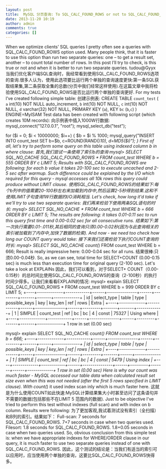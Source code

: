 ```yaml
---
layout: post
title:  MySQL 分页查询: To SQL_CALC_FOUND_ROWS or not to SQL_CALC_FOUND_ROWS?
date: 2013-11-20 10:19
author: admin
comments: true
categories: []
---
```

When we optimize clients’ SQL queries I pretty often see a queries with SQL_CALC_FOUND_ROWS option used. Many people think, that it is faster to use this option than run two separate queries: one – to get a result set, another – to count total number of rows. In this post I’ll try to check, is this true or not and when it is better to run two separate queries.
tudou@Gyyx
当我们优化客户端SQL查询时，我经常看到使用SQL_CALC_FOUND_ROWS选项的查询.很多人认为，使用此选项要比运行两个单独的查询速度更快:第一条SQL获取结果集,第二条获取全集的总数(分页中我们经常这样使用).在这篇文章中我将检验使用SQL_CALC_FOUND_ROWS是否比运行两个单独的查询更好.
For my tests I’ve created following simple table:
创建示例表:
CREATE TABLE `count_test` (
  `a` int(10) NOT NULL auto_increment,
  `b` int(10) NOT NULL,
  `c` int(10) NOT NULL,
  `d` varchar(32) NOT NULL,
  PRIMARY KEY  (`a`),
  KEY `bc` (`b`,`c`)
) ENGINE=MyISAM
Test data has been created with following script (which creates 10M records):
向示例表中插入1000W行数据:
mysql_connect("127.0.0.1", "root");
mysql_select_db("test");

for ($i = 0; $i < 10000000; $i++) {
    $b = $i % 1000;
    mysql_query("INSERT INTO count_test SET b=$b, c=ROUND(RAND()*10), d=MD5($i)");
}
First of all, let's try to perform some query on this table using indexed column b in where clause:
首先,我们尝试一条使用了索引b的查询
mysql> SELECT SQL_NO_CACHE SQL_CALC_FOUND_ROWS * FROM count_test WHERE b = 555 ORDER BY c LIMIT 5;
Results with SQL_CALC_FOUND_ROWS are following: for each b value it takes 20-100 sec to execute uncached and 2-5 sec after warmup. Such difference could be explained by the I/O which required for this query - mysql accesses all 10k rows this query could produce without LIMIT clause.
使用SQL_CALC_FOUND_ROWS的结果如下:每个b列中的值需要20-100秒左右来加载到内存中,然后运算2-5秒得到结果.这和不使用LIMIT子句查询1W行数据的I/O消耗相当.
Let's check, how long it'd take if we'll try to use two separate queries:
我们再来检验下使用两条SQL语句的时长:
mysql> SELECT SQL_NO_CACHE * FROM count_test WHERE b = 666 ORDER BY c LIMIT 5;
The results are following: it takes 0.01-0.11 sec to run this query first time and 0.00-0.02 sec for all consecutive runs.
结果如下:第一次执行需要0.01-.011秒,其后相同的查询只须0.00-0.02秒(因为与此查询相关的索引被加载到了内存中,加快了数据的检索).
And now - we need too check how long our COUNT query would take:
接下来我们还需检验下执行COUNT查询的时长:
mysql> SELECT SQL_NO_CACHE count(*) FROM count_test WHERE b = 666;
Result is really impressive here: 0.00-0.04 sec for all runs.
结果很棒:只须0.00-0.04秒.
So, as we can see, total time for SELECT+COUNT (0.00-0.15 sec) is much less than execution time for original query (2-100 sec). Let's take a look at EXPLAINs
因此，我们可以看到，对于SELECT+ COUNT（0.00-0.15秒）的总时间比使用SQL_CALC_FOUND_ROWS的查询（2-100秒）的执行时间少得多。让我们来看看EXPLAIN的情况:
mysql> explain SELECT SQL_CALC_FOUND_ROWS * FROM count_test WHERE b = 999 ORDER BY c LIMIT 5;
+----+-------------+------------+------+---------------+------+---------+-------+-------+-------------+
| id | select_type | table      | type | possible_keys | key  | key_len | ref   | rows  | Extra       |
+----+-------------+------------+------+---------------+------+---------+-------+-------+-------------+
|  1 | SIMPLE      | count_test | ref  | bc            | bc   | 4       | const | 75327 | Using where |
+----+-------------+------------+------+---------------+------+---------+-------+-------+-------------+
1 row in set (0.00 sec)

mysql> explain SELECT SQL_NO_CACHE count(*) FROM count_test WHERE b = 666;
+----+-------------+------------+------+---------------+------+---------+-------+------+-------------+
| id | select_type | table      | type | possible_keys | key  | key_len | ref   | rows | Extra       |
+----+-------------+------------+------+---------------+------+---------+-------+------+-------------+
|  1 | SIMPLE      | count_test | ref  | bc            | bc   | 4       | const | 5479 | Using index |
+----+-------------+------------+------+---------------+------+---------+-------+------+-------------+
1 row in set (0.00 sec)
Here is why our count was much faster - MySQL accessed our table data when calculated result set size even when this was not needed (after the first 5 rows specified in LIMIT clause). With count(*) it used index scan inly which is much faster here.
这就是为什么使用COUNT如此快速:MySQL计算结果集大小时甚至访问了这条语句并不需要的数据(包括那些不在LIMIT 5 范围内的数据).
Just to be objective I've tried to perform this test without indexes (full scan) and with index on b column. Results were following:
为了更加客观,我试着测试没有索引（全扫描）和B列的索引。结果如下：
Full-scan:
7 seconds for SQL_CALC_FOUND_ROWS.
7+7 seconds in case when two queries used.
Filesort:
1.8 seconds for SQL_CALC_FOUND_ROWS.
1.8+0.05 seconds in case when two queries used.
So, obvious conclusion from this simple test is: when we have appropriate indexes for WHERE/ORDER clause in our query, it is much faster to use two separate queries instead of one with SQL_CALC_FOUND_ROWS.
因此，这个测试的结论是：当我们有适当的索引可以应用时，应当使用两个单独的查询，这要比SQL_CALC_FOUND_ROWS快得多。
